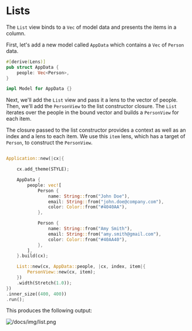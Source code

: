 # Lists

The `List` view binds to a `Vec` of model data and presents the items in a column.

First, let's add a new model called `AppData` which contains a `Vec` of `Person` data.

```rust
#[derive(Lens)]
pub struct AppData {
    people: Vec<Person>,
}

impl Model for AppData {}
```

Next, we'll add the `List` view and pass it a lens to the vector of people. Then, we'll add the `PersonView` to the list constructor closure. The `List` iterates over the people in the bound vector and builds a `PersonView` for each item.

The closure passed to the list constructor provides a context as well as an index and a lens to each item. We use this `item` lens, which has a target of `Person`, to construct the `PersonView`.

```rust

Application::new(|cx|{

    cx.add_theme(STYLE);

    AppData {
        people: vec![
            Person {
                name: String::from("John Doe"),
                email: String::from("john.doe@company.com"),
                color: Color::from("#4040AA"),
            },

            Person {
                name: String::from("Amy Smith"),
                email: String::from("amy.smith@gmail.com"),
                color: Color::from("#40AA40"),
            },
        ],
    }.build(cx);

    List::new(cx, AppData::people, |cx, index, item|{
        PersonView::new(cx, item);
    })
    .width(Stretch(1.0));
})
.inner_size((400, 400))
.run();

```

This produces the following output:

![/docs/img/list.png]("")
